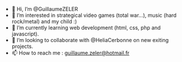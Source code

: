 - 👋 Hi, I’m @GuillaumeZELER
- 👀 I’m interested in strategical video games (total war...), music (hard rock/metal) and my child :)
- 🌱 I’m currently learning web development (html, css, php and javascript).
- 💞️ I’m looking to collaborate with @HeliaCerbonne on new exiting projects.
- 📫 How to reach me : guillaume.zeler@hotmail.fr
